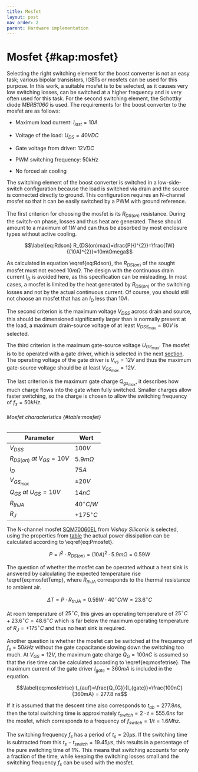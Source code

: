 ```yaml
---
title: Mosfet
layout: post
nav_order: 2
parent: Hardware implementation
---
```


# Mosfet {#kap:mosfet}

Selecting the right switching element for the boost converter is not an
easy task; various bipolar transistors, IGBTs or
mosfets can be
used for this purpose. In this work, a suitable
mosfet is to be
selected, as it causes very low switching losses, can be switched at a
higher frequency and is very often used for this task. For the second
switching element, the Schottky diode *MBRB1060* is used. The
requirements for the boost converter to the
mosfet are as
follows:

-   Maximum load current: $I_{last}=10A$

-   Voltage of the load: $U_{DS}=40V DC$

-   Gate voltage from driver: $12V DC$

-   PWM switching frequency: $50kHz$

-   No forced air cooling

The switching element of the boost converter is switched in a
low-side-switch configuration because the load is switched via drain and
the source is connected directly to ground. This configuration requires
an N-channel mosfet so that it can be easily switched by a
PWM with ground reference.\
\
The first criterion for choosing the mosfet is its $R_{DS(on)}$ resistance. During
the switch-on phase, losses and thus heat are generated. These should
amount to a maximum of $1W$ and can thus be absorbed by most enclosure
types without active cooling. 

$$\label{eq:Rdson}
R_{DS(on)max}=\frac{P}{I^{2}}=\frac{1W}{(10A)^{2}}=10m\Omega$$

As calculated in equation \eqref{eq:Rdson}, the $R_{DS(on)}$ of the sought
mosfet must not
exceed $10m\Omega$. The design with the continuous drain current $I_{D}$
is avoided here, as this specification can be misleading. In most cases,
a mosfet is
limited by the heat generated by $R_{DS(on)}$ or the switching losses
and not by the actual continuous current. Of course, you should still
not choose an mosfet that has an $I_{D}$ less than $10A$.

The second criterion is the maximum voltage $V_{DSS}$ across drain and
source, this should be dimensioned significantly larger than is normally
present at the load, a maximum drain-source voltage of at least
$V_{DSS_{max}}= 80V$ is selected.

The third criterion is the maximum gate-source voltage $U_{GS_{max}}$.
The mosfet is to
be operated with a gate driver, which is selected in the next [section](gatedriver). The operating voltage of the gate driver
is $V_{vs}=12V$ and thus the maximum gate-source voltage should be at
least $V_{GS_{max}}=12V$.

The last criterion is the maximum gate charge $Q_{gs_{max}}$, it
describes how much charge flows into the gate when fully switched.
Smaller charges allow faster switching, so the charge is chosen to allow
the switching frequency of $f_{s}=50kHz$.


###### Mosfet characteristics {#table:mosfet}

| **Parameter**                    | **Wert**        |
|----------------------------------|-----------------|
| $V_{DSS}$                        | $100V$          |
| $R_{DS(on)}~at~V_{GS}=10V$ | $5.9m\Omega$    |
| $I_{D}$                          | $75A$           |
| $V_{GS_{max}}$                   | $\pm 20V$       |
| $Q_{GS}~at~U_{GS}=10V$         | $14nC$          |
| $R_{thJA}$                       | $40 ^\circ C/W$ |
| $R_{J}$                          | $+175 ^\circ C$ |



The N-channel mosfet [SQM70060EL](https://www.vishay.com/docs/67764/sqm70060el.pdf) from
*Vishay Siliconix* is selected, using the properties from [table](#table:mosfet) the
actual power dissipation can be calculated according to
\eqref{eq:Pmosfet}.

$$\label{eq:Pmosfet}
P = I^{2} \cdot R_{DS(on)} = (10A)^{2} \cdot 5.9m\Omega = 0.59 W$$

The question of whether the mosfet can be operated without a heat sink is
answered by calculating the expected temperature rise
\eqref{eq:mosfetTemp}, where $R_{thJA}$ corresponds to the thermal
resistance to ambient air.

$$\label{eq:mosfetTemp}
\Delta T = P \cdot R_{thJA} = 0.59W \cdot 40^\circ C/W = 23.6 ^\circ C$$


At room temperature of $25^\circ C$, this gives an operating
temperature of $25^\circ C + 23.6^\circ C = 48.6^\circ C$ which is
far below the maximum operating temperature of $R_{J}=+175 ^\circ C$
and thus no heat sink is required.

Another question is whether the mosfet can be switched at the frequency of
$f_{s}=50 kHz$ without the gate capacitance slowing down the switching
too much. At $V_{GS}=12V$, the maximum gate charge $Q_{G}=100nC$ is
assumed so that the rise time can be calculated according to
\eqref{eq:mosfetrise}. The maximum current of the gate driver
$I_{gate}=360mA$ is included in the equation.

$$\label{eq:mosfetrise}
t_{auf}=\frac{Q_{G}}{I_{gate}}=\frac{100nC}{360mA} = 277.8 ns$$

If it is assumed that the descent time also corresponds to
$t_{ab}=277.8ns$, then the total switching time is approximately
$t_{switch}=2\cdot t =555.6ns$ for the mosfet, which corresponds to a frequency of
$f_{switch}=1/t=1.6Mhz$.\
\
The switching frequency $f_{s}$ has a period of $t_{s}=20\mu s$. If the
switching time is subtracted from this $t_{s}-t_{switch}= 19.45\mu s$,
this results in a percentage of the pure switching time of $1\%$. This
means that switching accounts for only a fraction of the time, while
keeping the switching losses small and the switching frequency $f_{s}$
can be used with the mosfet.
